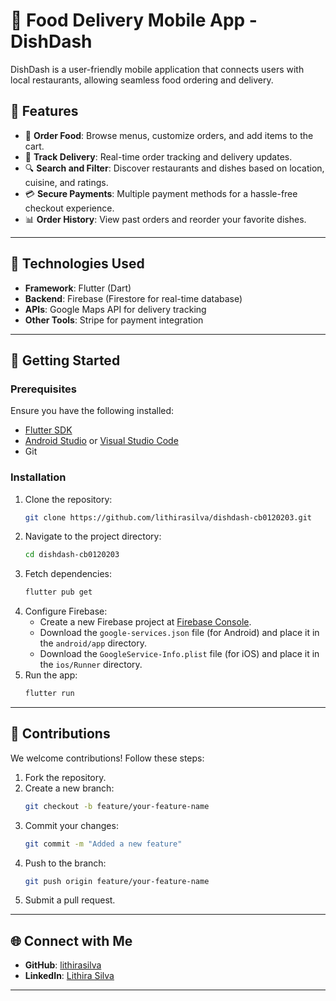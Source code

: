 # 🍔 Food Delivery Mobile App - DishDash

DishDash is a user-friendly mobile application that connects users with local restaurants, allowing seamless food ordering and delivery.

## 🌟 Features

- 🛒 **Order Food**: Browse menus, customize orders, and add items to the cart.
- 📍 **Track Delivery**: Real-time order tracking and delivery updates.
- 🔍 **Search and Filter**: Discover restaurants and dishes based on location, cuisine, and ratings.
- 💳 **Secure Payments**: Multiple payment methods for a hassle-free checkout experience.
- 📊 **Order History**: View past orders and reorder your favorite dishes.

---

## 🔧 Technologies Used

- **Framework**: Flutter (Dart)
- **Backend**: Firebase (Firestore for real-time database)
- **APIs**: Google Maps API for delivery tracking
- **Other Tools**: Stripe for payment integration

---

## 🚀 Getting Started

### Prerequisites

Ensure you have the following installed:
- [Flutter SDK](https://flutter.dev/docs/get-started/install)
- [Android Studio](https://developer.android.com/studio) or [Visual Studio Code](https://code.visualstudio.com/)
- Git

### Installation

1. Clone the repository:
   ```bash
   git clone https://github.com/lithirasilva/dishdash-cb0120203.git

2. Navigate to the project directory:
   ```bash
   cd dishdash-cb0120203
   ```
3. Fetch dependencies:
   ```bash
   flutter pub get
   ```
4. Configure Firebase:
   - Create a new Firebase project at [Firebase Console](https://console.firebase.google.com/).
   - Download the `google-services.json` file (for Android) and place it in the `android/app` directory.
   - Download the `GoogleService-Info.plist` file (for iOS) and place it in the `ios/Runner` directory.
5. Run the app:
   ```bash
   flutter run
   ```

---

## 🤝 Contributions

We welcome contributions! Follow these steps:
1. Fork the repository.
2. Create a new branch:
   ```bash
   git checkout -b feature/your-feature-name
   ```
3. Commit your changes:
   ```bash
   git commit -m "Added a new feature"
   ```
4. Push to the branch:
   ```bash
   git push origin feature/your-feature-name
   ```
5. Submit a pull request.


---

## 🌐 Connect with Me

- **GitHub**: [lithirasilva](https://github.com/lithirasilva)
- **LinkedIn**: [Lithira Silva](https://www.linkedin.com/in/lithira-silva)

---
